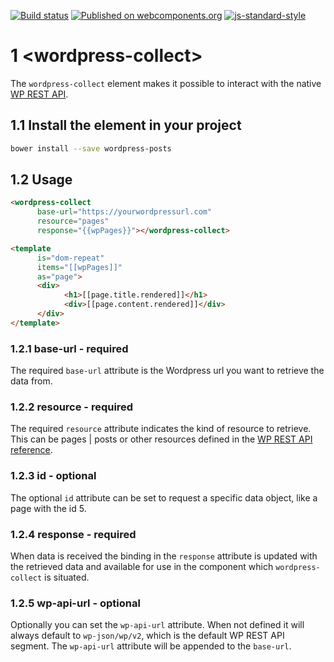 [![Build status](https://travis-ci.org/rocketsciencesolutions/wordpress-collect.svg?branch=master)](https://travis-ci.org/rocketsciencesolutions/wordpress-collect)
[![Published on webcomponents.org](https://img.shields.io/badge/webcomponents.org-published-blue.svg)](https://www.webcomponents.org/element/rocketsciencesolutions/wordpress-collect/elements/wordpress-collect)
[![js-standard-style](https://img.shields.io/badge/code%20style-standard-brightgreen.svg)](http://standardjs.com)

# 1 \<wordpress-collect\>

The `wordpress-collect` element makes it possible to interact with the native [WP REST API](https://developer.wordpress.org/rest-api/reference/).

## 1.1 Install the element in your project

```bash
bower install --save wordpress-posts
```

## 1.2 Usage

```html
<wordpress-collect
      base-url="https://yourwordpressurl.com"
      resource="pages"
      response="{{wpPages}}"></wordpress-collect>

<template
      is="dom-repeat"
      items="[[wpPages]]"
      as="page">
      <div>
            <h1>[[page.title.rendered]]</h1>
            <div>[[page.content.rendered]]</div>
      </div>
</template>
```

### 1.2.1 base-url - required
The required `base-url` attribute is the Wordpress url you want to retrieve the data from.

### 1.2.2 resource - required
The required `resource` attribute indicates the kind of resource to retrieve. This can be pages | posts or other resources defined in the [WP REST API reference](https://developer.wordpress.org/rest-api/reference/).

### 1.2.3 id - optional
The optional `id` attribute can be set to request a specific data object, like a page with the id 5.

### 1.2.4 response - required
When data is received the binding in the `response` attribute is updated with the retrieved data and available for use in the component which `wordpress-collect` is situated. 

### 1.2.5 wp-api-url - optional
Optionally you can set the `wp-api-url` attribute. When not defined it will always default to `wp-json/wp/v2`, which is the default WP REST API segment. The `wp-api-url` attribute will be appended to the `base-url`.